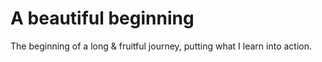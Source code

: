# A beautiful beginning

The beginning of a long & fruitful journey, putting what I learn into action.
